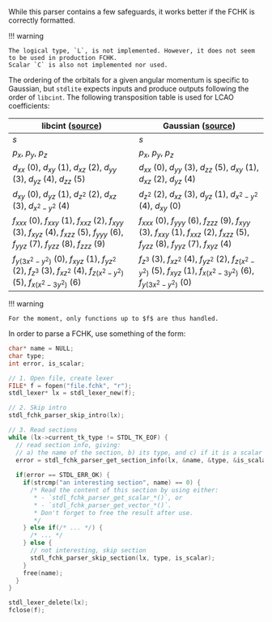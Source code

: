 While this parser contains a few safeguards, it works better if the FCHK is correctly formatted.

!!! warning

    The logical type, `L`, is not implemented. However, it does not seem to be used in production FCHK.
    Scalar `C` is also not implemented nor used.

The ordering of the orbitals for a given angular momentum is specific to Gaussian, but `stdlite` expects inputs and produce outputs following the order of `libcint`.
The following transposition table is used for LCAO coefficients:

| libcint ([source](https://github.com/sunqm/libcint/blob/master/doc/program_ref.txt))                                                                 | Gaussian ([source](https://gaussian.com/interfacing/))                                                                                               |
|------------------------------------------------------------------------------------------------------------------------------------------------------|------------------------------------------------------------------------------------------------------------------------------------------------------|
| $s$                                                                                                                                                  | $s$                                                                                                                                                  |
| $p_x$, $p_y$, $p_z$                                                                                                                                  | $p_x$, $p_y$, $p_z$                                                                                                                                  |
| $d_{xx}$ (0), $d_{xy}$ (1), $d_{xz}$ (2), $d_{yy}$ (3), $d_{yz}$ (4), $d_{zz}$ (5)                                                                   | $d_{xx}$ (0), $d_{yy}$ (3), $d_{zz}$ (5), $d_{xy}$ (1), $d_{xz}$ (2), $d_{yz}$ (4)                                                                   |
| $d_{xy}$ (0), $d_{yz}$ (1), $d_{z^2}$ (2), $d_{xz}$ (3), $d_{x^2-y^2}$ (4)                                                                           | $d_{z^2}$ (2), $d_{xz}$ (3), $d_{yz}$ (1), $d_{x^2-y^2}$ (4), $d_{xy}$ (0)                                                                           |
| $f_{xxx}$ (0), $f_{xxy}$ (1), $f_{xxz}$ (2), $f_{xyy}$ (3), $f_{xyz}$ (4), $f_{xzz}$ (5), $f_{yyy}$ (6), $f_{yyz}$ (7), $f_{yzz}$ (8), $f_{zzz}$ (9) | $f_{xxx}$ (0), $f_{yyy}$ (6), $f_{zzz}$ (9), $f_{xyy}$ (3), $f_{xxy}$ (1), $f_{xxz}$ (2), $f_{xzz}$ (5), $f_{yzz}$ (8), $f_{yyz}$ (7), $f_{xyz}$ (4) |
| $f_{y(3x^2-y^2)}$ (0), $f_{xyz}$ (1), $f_{yz^2}$ (2), $f_{z^3}$ (3), $f_{xz^2}$ (4), $f_{z(x^2-y^2)}$ (5), $f_{x(x^2-3y^2)}$ (6)                     | $f_{z^3}$ (3), $f_{xz^2}$ (4), $f_{yz^2}$ (2), $f_{z(x^2-y^2)}$ (5), $f_{xyz}$ (1), $f_{x(x^2-3y^2)}$ (6), $f_{y(3x^2-y^2)}$ (0)                     |


!!! warning

    For the moment, only functions up to $f$ are thus handled.

In order to parse a FCHK, use something of the form:

```c
char* name = NULL;
char type;
int error, is_scalar;

// 1. Open file, create lexer
FILE* f = fopen("file.fchk", "r");
stdl_lexer* lx = stdl_lexer_new(f);

// 2. Skip intro
stdl_fchk_parser_skip_intro(lx);

// 3. Read sections
while (lx->current_tk_type != STDL_TK_EOF) {
  // read section info, giving:
  // a) the name of the section, b) its type, and c) if it is a scalar
  error = stdl_fchk_parser_get_section_info(lx, &name, &type, &is_scalar);
  
  if(error == STDL_ERR_OK) {
    if(strcmp("an interesting section", name) == 0) {
      /* Read the content of this section by using either:
       * - `stdl_fchk_parser_get_scalar_*()`, or
       * - `stdl_fchk_parser_get_vector_*()`.
       * Don't forget to free the result after use.
       */
    } else if(/* ... */) {
      /* ... */
    } else {
      // not interesting, skip section
      stdl_fchk_parser_skip_section(lx, type, is_scalar);
    }
    free(name);
  }
}

stdl_lexer_delete(lx);
fclose(f);
```